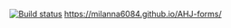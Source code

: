 [![Build status](https://ci.appveyor.com/api/projects/status/p6a3sq7n912dna9g?svg=true)](https://ci.appveyor.com/project/milanna6084/ahj-forms)
https://milanna6084.github.io/AHJ-forms/
